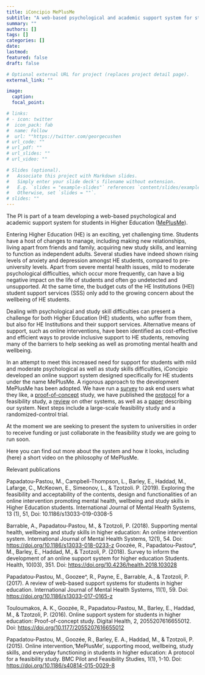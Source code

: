 ```yaml
---
title: iConcipio MePlusMe
subtitle: "A web-based psychological and academic support system for students in Higher Education."
summary: ""
authors: []
tags: []
categories: []
date: 
lastmod: 
featured: false
draft: false

# Optional external URL for project (replaces project detail page).
external_link: ""

image:
  caption: 
  focal_point: 

# links:
# - icon: twitter
#  icon_pack: fab
#  name: Follow
#  url: ""https://twitter.com/georgecushen
# url_code: ""
# url_pdf: ""
# url_slides: ""
# url_video: ""

# Slides (optional).
#   Associate this project with Markdown slides.
#   Simply enter your slide deck's filename without extension.
#   E.g. `slides = "example-slides"` references `content/slides/example-slides.md`.
#   Otherwise, set `slides = ""`.
# slides: ""
---
```


The PI is part of a team developing a web-based psychological and academic support system for students in Higher Education ([MePlusMe](https://www.iconcipio.com/)).

Entering Higher Education (HE) is an exciting, yet challenging time. Students have a host of changes to manage, including making new relationships, living apart from friends and family, acquiring new study skills, and learning to function as independent adults. Several studies have indeed shown rising levels of anxiety and depression amongst HE students, compared to pre-university levels. Apart from severe mental health issues, mild to moderate psychological difficulties, which occur more frequently, can have a big negative impact on the life of students and often go undetected and unsupported. At the same time, the budget cuts of the HE Institutions (HEI) student support services (SSS) only add to the growing concern about the wellbeing of HE students.

Dealing with psychological and study skill difficulties can present a challenge for both Higher Education (HE) students, who suffer from them, but also for HE Institutions and their support services. Alternative means of support, such as online interventions, have been identified as cost-effective and efficient ways to provide inclusive support to HE students, removing many of the barriers to help seeking as well as promoting mental health and wellbeing.

In an attempt to meet this increased need for support for students with mild and moderate psychological as well as study skills difficulties, iConcipio developed an online support system designed specifically for HE students under the name MePlusMe. A rigorous approach to the development MePlusMe has been adopted. We have run a [survey](https://www.scirp.org/journal/PaperInformation.aspx?paperID=83292) to ask end users what they like, a [proof-of-concept](https://journals.sagepub.com/doi/full/10.1177/2055207616655012) study, we have published the [protocol](https://pilotfeasibilitystudies.biomedcentral.com/articles/10.1186/s40814-015-0029-8) for a feasibility study, a [review](https://ijmhs.biomedcentral.com/articles/10.1186/s13033-017-0165-z) on other systems, as well as a [paper](https://ijmhs.biomedcentral.com/articles/10.1186/s13033-018-0233-z) describing our system. Next steps include a large-scale feasibility study and a randomized-control trial.

At the moment we are seeking to present the system to universities in order to receive funding or just collaborate in the feasibility study we are going to run soon. 


Here you can find out more about the system  and how it looks, including  (here) a short video on the philosophy of MePlusMe. 

Relevant publications

Papadatou-Pastou, M., Campbell-Thompson, L., Barley, E., Haddad, M., Lafarge, C., McKeown, E., Simeonov, L., & Tzotzoli. P. (2019). Exploring the feasibility and acceptability of the contents, design and functionalities of an online intervention promoting mental health, wellbeing and study skills in Higher Education students. International Journal of Mental Health Systems, 13 (1), 51, Doi: 10.1186/s13033-019-0308-5

Barrable, A., Papadatou-Pastou, M., & Tzotzoli, P. (2018). Supporting mental health, wellbeing and study skills in higher education: Αn online intervention system. International Journal of Mental Health Systems, 12(1), 54. Doi: https://doi.org/10.1186/s13033-018-0233-z
Goozée, R., Papadatou-Pastou*, M., Barley, E., Haddad, M., & Tzotzoli, P. (2018). Survey to inform the development of an online support system for higher education Students. Health, 10(03), 351. Doi: https://doi.org/10.4236/health.2018.103028

Papadatou-Pastou, M., Goozee^, R., Payne, E., Barrable, A., & Tzotzoli, P. (2017). A review of web-based support systems for students in higher education. International Journal of Mental Health Systems, 11(1), 59. Doi: https://doi.org/10.1186/s13033-017-0165-z

Touloumakos, A. K., Goozée, R., Papadatou-Pastou, M., Barley, E., Haddad, M., & Tzotzoli, P. (2016). Online support system for students in higher education: Proof-of-concept study. Digital Health, 2, 2055207616655012. Doi: https://doi.org/10.1177/2055207616655012

Papadatou-Pastou, M., Goozée, R., Barley, E. A., Haddad, M., & Tzotzoli, P. (2015). Online intervention,‘MePlusMe’, supporting mood, wellbeing, study skills, and everyday functioning in students in higher education: A protocol for a feasibility study. BMC Pilot and Feasibility Studies, 1(1), 1-10. Doi: https://doi.org/10.1186/s40814-015-0029-8
